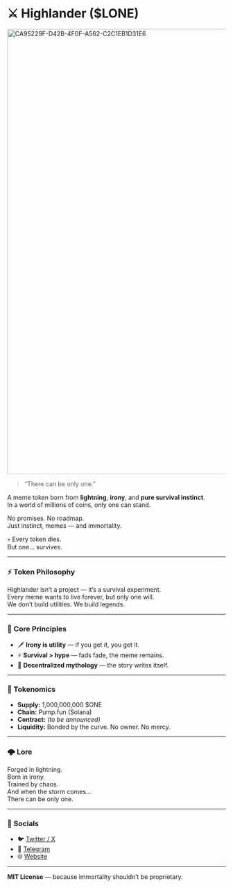# ⚔️ Highlander ($LONE)

<img width="1536" height="1024" alt="CA95229F-D42B-4F0F-A562-C2C1EB1D31E6" src="https://github.com/user-attachments/assets/d4c0bf01-6a09-4da4-9800-972cbc4aac7b" />

> “There can be only one.”

A meme token born from **lightning**, **irony**, and **pure survival instinct**.  
In a world of millions of coins, only one can stand.  

No promises. No roadmap.  
Just instinct, memes — and immortality.  

💀 Every token dies.  
But one… survives.  

---

### ⚡ Token Philosophy

Highlander isn’t a project — it’s a survival experiment.  
Every meme wants to live forever, but only one will.  
We don’t build utilities. We build legends.  

---

### 🧠 Core Principles

- 🗡️ **Irony is utility** — if you get it, you get it.  
- ⚡ **Survival > hype** — fads fade, the meme remains.  
- 💬 **Decentralized mythology** — the story writes itself.  

---

### 🧬 Tokenomics

- **Supply:** 1,000,000,000 $ONE  
- **Chain:** Pump.fun (Solana)  
- **Contract:** _(to be announced)_  
- **Liquidity:** Bonded by the curve. No owner. No mercy.  

---

### 🌩️ Lore

Forged in lightning.  
Born in irony.  
Trained by chaos.  
And when the storm comes…  
There can be only one.

---

### 🧭 Socials

- 🐦 [Twitter / X](https://x.com)  
- 💬 [Telegram](https://t.me/Nonekofugu)  
- 🌐 [Website](https://pump.fun)  

---

**MIT License** — because immortality shouldn’t be proprietary.
